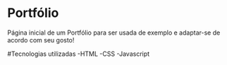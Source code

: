 # Portfólio
Página inicial de um Portfólio para ser usada de exemplo e adaptar-se de acordo com seu gosto!


#Tecnologias utilizadas
-HTML
-CSS
-Javascript

